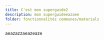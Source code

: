 ```yaml
---
title: C'est mon superguide2
description: mon superguideeazaee
folder: fonctionnalités communes/materials
---
```

aeazazzaeazeaze
